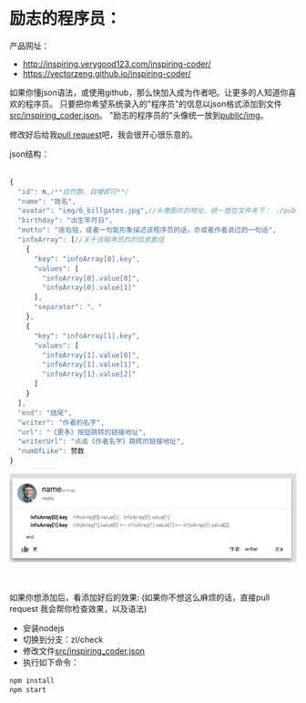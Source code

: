 # 励志的程序员：
产品网址：
- http://inspiring.verygood123.com/inspiring-coder/
- https://vectorzeng.github.io/inspiring-coder/


如果你懂json语法，或使用github，那么快加入成为作者吧。让更多的人知道你喜欢的程序员。
只要把你希望系统录入的"程序员"的信息以json格式添加到文件[src/inspiring_coder.json](./src/inspiring_coder.json)。
"励志的程序员的"头像统一放到[public/img](./public/img)。

修改好后给我[pull request](https://github.com/vectorzeng/inspiring-coder/pulls)吧，我会很开心很乐意的。

json结构：
``` javascript

{
  "id": n,/**自然数，自增即可**/
  "name": "姓名",
  "avatar": "img/6_billgates.jpg",//头像图片的地址，统一放在文件夹下： ./public/img/
  "birthday": "出生年月日",
  "motto": "座右铭，或者一句能形象描述该程序员的话，亦或者作者说过的一句话",
  "infoArray": [//关于该程序员的的信息数组
    {
      "key": "infoArray[0].key",
      "values": [
        "infoArray[0].value[0]",
        "infoArray[0].value[1]"
      ],
      "separator": "、"
    },
    {
      "key": "infoArray[1].key",
      "values": [
        "infoArray[1].value[0]",
        "infoArray[1].value[1]",
        "infoArray[1].value[2]"
      ]
    }
  ],
  "end": "结尾",
  "writer": "作者的名字",
  "url": "《更多》按钮跳转的链接地址",
  "writerUrl": "点击《作者名字》跳转的链接地址",
  "numOfLike": 赞数
}
```

![效果](./src/tmp/coderbean_model.png)

<br/><br/>
如果你想添加后，看添加好后的效果:
(如果你不想这么麻烦的话，直接pull request 我会帮你检查效果，以及语法)
- 安装nodejs
- 切换到分支：zl/check
- 修改文件[src/inspiring_coder.json](./src/inspiring_coder.json)
- 执行如下命令：
``` shell
npm install
npm start
```


